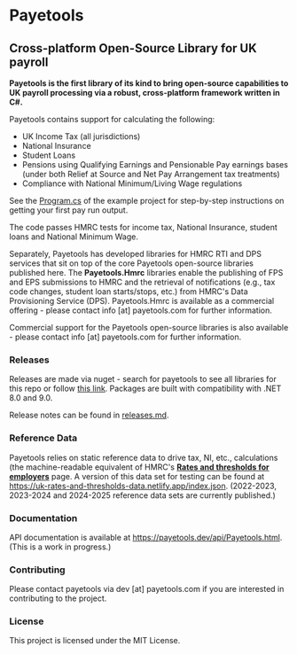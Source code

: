 # Payetools
## Cross-platform Open-Source Library for UK payroll

**Payetools is the first library of its kind to bring open-source capabilities to UK payroll processing via a robust, cross-platform framework written in C#.**

Payetools contains support for calculating the following:

- UK Income Tax (all jurisdictions)
- National Insurance
- Student Loans
- Pensions using Qualifying Earnings and Pensionable Pay earnings bases (under both Relief at Source and Net Pay Arrangement tax treatments)
- Compliance with National Minimum/Living Wage regulations

See the [Program.cs](https://github.com/payetools/Payetools/blob/main/examples/Payroll/Program.cs) of the example project for step-by-step
instructions on getting your first pay run output.

The code passes HMRC tests for income tax, National Insurance, student loans and National Minimum Wage.

Separately, Payetools has developed libraries for HMRC RTI and DPS services that sit on top of the core Payetools open-source libraries
published here. The **Payetools.Hmrc** libraries enable the publishing of FPS and EPS submissions to HMRC and the retrieval of notifications
(e.g., tax code changes, student loan starts/stops, etc.) from HMRC's Data Provisioning Service (DPS).  Payetools.Hmrc is available as a
commercial offering - please contact info [at] payetools.com for further information.

Commercial support for the Payetools open-source libraries is also available - please contact info [at] payetools.com for further information.

### Releases
Releases are made via nuget - search for payetools to see all libraries for this repo or follow [this link](https://www.nuget.org/packages?q=payetools).
Packages are built with compatibility with .NET 8.0 and 9.0.

Release notes can be found in [releases.md](doc/releases.md).

### Reference Data
Payetools relies on static reference data to drive tax, NI, etc., calculations (the machine-readable equivalent of HMRC's
**[Rates and thresholds for employers](https://www.gov.uk/guidance/rates-and-thresholds-for-employers-2024-to-2025)** page.
A version of this data set for testing can be found at https://uk-rates-and-thresholds-data.netlify.app/index.json.
(2022-2023, 2023-2024 and 2024-2025 reference data sets are currently published.)

### Documentation
API documentation is available at https://payetools.dev/api/Payetools.html.  (This is a work in progress.)
 
### Contributing
Please contact payetools via dev [at] payetools.com if you are interested in contributing to the project.

### License
This project is licensed under the MIT License.